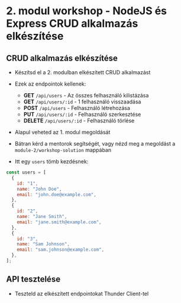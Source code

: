 # 2. modul workshop - NodeJS és Express CRUD alkalmazás elkészítése

## CRUD alkalmazás elkészítése

- Készítsd el a 2. modulban elkészített CRUD alkalmazást

- Ezek az endpointok kellenek:

  - **GET** `/api/users` - Az összes felhasználó kilistázása
  - **GET** `/api/users/:id` - 1 felhasználó visszaadása
  - **POST** `/api/users` - Felhasználó létrehozása
  - **PUT** `/api/users/:id` - Felhasználó szerkesztése
  - **DELETE** `/api/users/:id` - Felhasználó törlése

- Alapul veheted az 1. modul megoldását

- Bátran kérd a mentorok segítségét, vagy nézd meg a megoldást a `module-2/workshop-solution` mappában

- Itt egy `users` tömb kezdésnek:

```js
const users = [
  {
    id: "1",
    name: "John Doe",
    email: "john.doe@example.com",
  },
  {
    id: "2",
    name: "Jane Smith",
    email: "jane.smith@example.com",
  },
  {
    id: "3",
    name: "Sam Johnson",
    email: "sam.johnson@example.com",
  },
];
```

## API tesztelése

- Teszteld az elkészített endpointokat Thunder Client-tel
